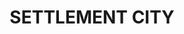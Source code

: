 ---
lastmod: '2025-04-06T06:05:20+00:00'
latitude: -31.439614
layout: suburb
longitude: 152.87253
postcode: '2444'
state: NSW
title: SETTLEMENT CITY
url: /nsw/settlement-city/
---